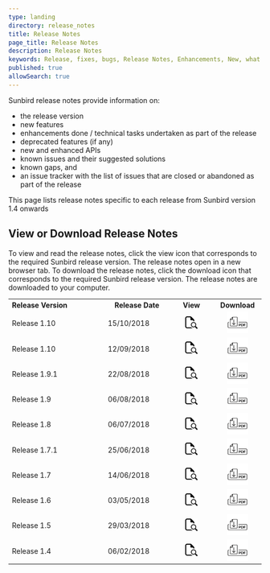 ```yaml
---
type: landing
directory: release_notes
title: Release Notes
page_title: Release Notes
description: Release Notes
keywords: Release, fixes, bugs, Release Notes, Enhancements, New, what's new, version
published: true
allowSearch: true
---
```


Sunbird release notes provide information on: 

- the release version
- new features
- enhancements done / technical tasks undertaken as part of the release
- deprecated features (if any)
- new and enhanced APIs
- known issues and their suggested solutions 
- known gaps, and
- an issue tracker with the list of issues that are closed or abandoned as part of the release 

This page lists release notes specific to each release from Sunbird version 1.4 onwards

## View or Download Release Notes

To view and read the release notes, click the view icon that corresponds to the required Sunbird release version. The release notes open in a new browser tab. 
To download the release notes, click the download icon that corresponds to the required Sunbird release version. The release notes are downloaded to your computer.

<table>
    <col width="230">
    <col width="140">
    <col width="100">
    <col width="100">
    <tr>
        <th align="left">Release Version</th>
        <th align="center">Release Date</th>
        <th align="center">View</th>
        <th align="center">Download</th>
    </tr>
     <tr>
        <td align="left">Release 1.10</td>
         <td>15/10/2018</td>
        <td align="center"><a href="release_notes/view_pdf/ver1-11/" target="_blank">
            <img src="release_notes/icons_used/viewicon.png" alt="View" style="width:25px;height:25px;border:0;">
            </a>
        </td>
      <td align="center"><a href="release_notes/source_releasenotefiles/release_note_v1-11-0_oct2018.pdf" target="_blank">
            <img src="release_notes/icons_used/download.png" alt="Download" style="width:42px;height:42px;border:0;">
            </a>
    </td>
    </tr>
      <tr>
        <td align="left">Release 1.10</td>
         <td>12/09/2018</td>
        <td align="center"><a href="release_notes/view_pdf/ver1-10/" target="_blank">
            <img src="release_notes/icons_used/viewicon.png" alt="View" style="width:25px;height:25px;border:0;">
            </a>
        </td>
      <td align="center"><a href="release_notes/source_releasenotefiles/release_note_v1-10-0_sep2018.pdf" target="_blank">
            <img src="release_notes/icons_used/download.png" alt="Download" style="width:42px;height:42px;border:0;">
            </a>
    </td>
    </tr>
      <tr>
        <td align="left">Release 1.9.1</td>
         <td>22/08/2018</td>
        <td align="center"><a href="release_notes/view_pdf/ver1-9-1/" target="_blank">
            <img src="release_notes/icons_used/viewicon.png" alt="View" style="width:25px;height:25px;border:0;">
            </a>
        </td>
      <td align="center"><a href="release_notes/source_releasenotefiles/release_note_v1-9-1_aug2018" target="_blank">
            <img src="release_notes/icons_used/download.png" alt="Download" style="width:42px;height:42px;border:0;">
            </a>
    </td>
    </tr>
    <tr>
        <td align="left">Release 1.9</td>
         <td>06/08/2018</td>
        <td align="center"><a href="release_notes/view_pdf/ver1-9/" target="_blank">
            <img src="release_notes/icons_used/viewicon.png" alt="View" style="width:25px;height:25px;border:0;">
            </a>
        </td>
      <td align="center"><a href="release_notes/source_releasenotefiles/release_note_v1-9-0_aug2018.pdf" target="_blank">
            <img src="release_notes/icons_used/download.png" alt="Download" style="width:42px;height:42px;border:0;">
            </a>
    </td>
    </tr>
    <tr>
        <td align="left">Release 1.8</td>
         <td>06/07/2018</td>
        <td align="center"><a href="release_notes/view_pdf/ver1-8/" target="_blank">
            <img src="release_notes/icons_used/viewicon.png" alt="View" style="width:25px;height:25px;border:0;">
            </a>
        </td>
      <td align="center"><a href="release_notes/source_releasenotefiles/release_note_v1-8-0_july2018.pdf" target="_blank">
            <img src="release_notes/icons_used/download.png" alt="Download" style="width:42px;height:42px;border:0;">
            </a>
    </td>
    </tr>
    <tr>
        <td align="left">Release 1.7.1</td>
         <td>25/06/2018</td>
        <td align="center"><a href="release_notes/view_pdf/ver1-7-1/" target="_blank">
            <img src="release_notes/icons_used/viewicon.png" alt="View" style="width:25px;height:25px;border:0;">
            </a>
        </td>
      <td align="center"><a href="release_notes/source_releasenotefiles/release_note_v1-7-1_june2018.pdf" target="_blank">
            <img src="release_notes/icons_used/download.png" alt="Download" style="width:42px;height:42px;border:0;">
            </a>
    </td>
    </tr>
    <tr>
        <td align="left">Release 1.7</td>
         <td>14/06/2018</td>
        <td align="center"><a href="release_notes/view_pdf/ver1-7/" target="_blank">
            <img src="release_notes/icons_used/viewicon.png" alt="View" style="width:25px;height:25px;border:0;">
            </a>
        </td>
      <td align="center"><a href="release_notes/source_releasenotefiles/release_note_v1-7-0_june2018.pdf" target="_blank">
            <img src="release_notes/icons_used/download.png" alt="Download" style="width:42px;height:42px;border:0;">
            </a>
    </td>
    </tr>    
    <tr>
        <td align="left">Release 1.6</td>
         <td>03/05/2018</td>
        <td align="center"><a href="release_notes/view_pdf/ver1-6/" target="_blank">
            <img src="release_notes/icons_used/viewicon.png" alt="View" style="width:25px;height:25px;border:0;">
            </a>
        </td>
      <td align="center"><a href="release_notes/source_releasenotefiles/release_note_v1-6-0_may2018.pdf" target="_blank">
            <img src="release_notes/icons_used/download.png" alt="Download" style="width:42px;height:42px;border:0;">
            </a>
    </td>
    </tr>    
        <tr>
        <td align="left">Release 1.5</td>
        <td>29/03/2018</td>
        <td align="center"><a href="release_notes/view_pdf/ver1-5/" target="_blank">
            <img src="release_notes/icons_used/viewicon.png" alt="View" style="width:25px;height:25px;border:0;">
            </a>
        </td>
      <td align="center"><a href="release_notes/source_releasenotefiles/release_note_v1-5-0_mar2018.pdf" target="_blank">
            <img src="release_notes/icons_used/download.png" alt="Download" style="width:42px;height:42px;border:0;">
            </a>
      </td>
    </tr>
<tr>
        <td align="left">Release 1.4</td>
        <td>06/02/2018</td>
        <td align="center"><a href="release_notes/view_pdf/ver1-4/" target="_blank">
            <img src="release_notes/icons_used/viewicon.png" alt="View" style="width:25px;height:25px;border:0;">
            </a>
        </td>
      <td align="center"><a href="release_notes/source_releasenotefiles/release_note_v1-4-0_feb2018.pdf" target="_blank">
            <img src="release_notes/icons_used/download.png" alt="Download" style="width:42px;height:42px;border:0;">
            </a>
      </td>
    </tr>
</table>
